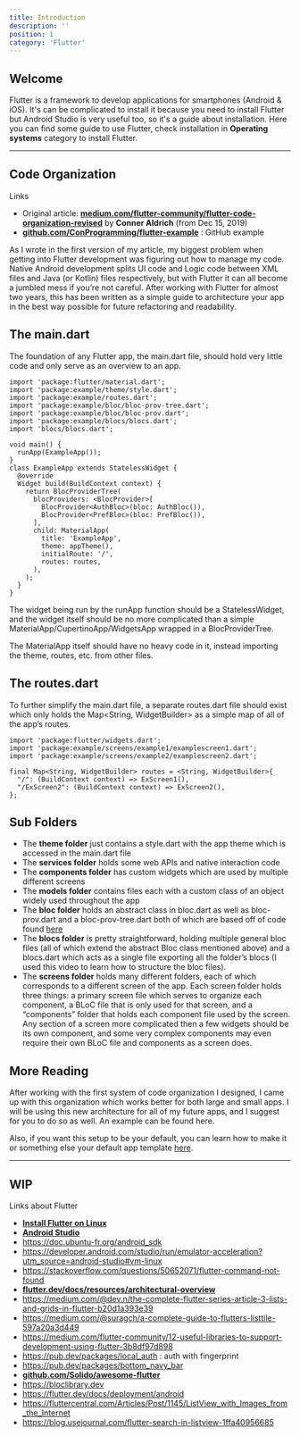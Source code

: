 ```yaml
---
title: Introduction
description: ''
position: 1
category: 'Flutter'
---
```


## Welcome

Flutter is a framework to develop applications for smartphones (Android & iOS). It's can be complicated to install it because you need to install Flutter but Android Studio is very useful too, so it's a guide about installation. Here you can find some guide to use Flutter, check installation in **Operating systems** category to install Flutter.

---

## Code Organization

<alert type="info"> Links

- Original article: [**medium.com/flutter-community/flutter-code-organization-revised**](https://medium.com/flutter-community/flutter-code-organization-revised-b09ad5cef7f6) by **Conner Aldrich** (from Dec 15, 2019)
- [**github.com/ConProgramming/flutter-example**](https://github.com/ConProgramming/flutter-example) : GitHub example

</alert>

<citation title="Flutter: Code Organization (Revised)" author="Conner Aldrich" link="https://medium.com/flutter-community/flutter-code-organization-revised-b09ad5cef7f6" excerpt="As I wrote in the first version of my article, my biggest problem when getting into Flutter development was figuring out how to manage my code..." spoiler>

As I wrote in the first version of my article, my biggest problem when getting into Flutter development was figuring out how to manage my code. Native Android development splits UI code and Logic code between XML files and Java (or Kotlin) files respectively, but with Flutter it can all become a jumbled mess if you’re not careful. After working with Flutter for almost two years, this has been written as a simple guide to architecture your app in the best way possible for future refactoring and readability.

## The main.dart

The foundation of any Flutter app, the main.dart file, should hold very little code and only serve as an overview to an app.

```dart[main.dart]
import 'package:flutter/material.dart';
import 'package:example/theme/style.dart';
import 'package:example/routes.dart';
import 'package:example/bloc/bloc-prov-tree.dart';
import 'package:example/bloc/bloc-prov.dart';
import 'package:example/blocs/blocs.dart';
import 'blocs/blocs.dart';

void main() {
  runApp(ExampleApp());
}
class ExampleApp extends StatelessWidget {
  @override
  Widget build(BuildContext context) {
    return BlocProviderTree(
      blocProviders: <BlocProvider>[
        BlocProvider<AuthBloc>(bloc: AuthBloc()),
        BlocProvider<PrefBloc>(bloc: PrefBloc()),
      ],
      child: MaterialApp(
        title: 'ExampleApp',
        theme: appTheme(),
        initialRoute: '/',
        routes: routes,
      ),
    );
  }
}
```

The widget being run by the runApp function should be a StatelessWidget, and the widget itself should be no more complicated than a simple MaterialApp/CupertinoApp/WidgetsApp wrapped in a BlocProviderTree.

The MaterialApp itself should have no heavy code in it, instead importing the theme, routes, etc. from other files.

## The routes.dart

To further simplify the main.dart file, a separate routes.dart file should exist which only holds the Map<String, WidgetBuilder> as a simple map of all of the app’s routes.

```dart[routes.dart]
import 'package:flutter/widgets.dart';
import 'package:example/screens/example1/examplescreen1.dart';
import 'package:example/screens/example2/examplescreen2.dart';

final Map<String, WidgetBuilder> routes = <String, WidgetBuilder>{
  "/": (BuildContext context) => ExScreen1(),
  "/ExScreen2": (BuildContext context) => ExScreen2(),
};
```

## Sub Folders

- The **theme folder** just contains a style.dart with the app theme which is accessed in the main.dart file
- The **services folder** holds some web APIs and native interaction code
- The **components folder** has custom widgets which are used by multiple different screens
- The **models folder** contains files each with a custom class of an object widely used throughout the app
- The **bloc folder** holds an abstract class in bloc.dart as well as bloc-prov.dart and a bloc-prov-tree.dart both of which are based off of code found [here](https://github.com/felangel/bloc)
- The **blocs folder** is pretty straightforward, holding multiple general bloc files (all of which extend the abstract Bloc class mentioned above) and a blocs.dart which acts as a single file exporting all the folder’s blocs (I used this video to learn how to structure the bloc files).
- The **screens folder** holds many different folders, each of which corresponds to a different screen of the app. Each screen folder holds three things: a primary screen file which serves to organize each component, a BLoC file that is only used for that screen, and a “components” folder that holds each component file used by the screen. Any section of a screen more complicated then a few widgets should be its own component, and some very complex components may even require their own BLoC file and components as a screen does.

## More Reading

After working with the first system of code organization I designed, I came up with this organization which works better for both large and small apps. I will be using this new architecture for all of my future apps, and I suggest for you to do so as well. An example can be found here.

Also, if you want this setup to be your default, you can learn how to make it or something else your default app template [here](https://medium.com/flutter-community/flutter-changing-the-default-app-template-f3448386139f).

</citation>

---

## WIP

Links about Flutter

- [**Install Flutter on Linux**](https://flutter.dev/docs/get-started/install/linux)
- [**Android Studio**](https://developer.android.com/studio)
- <https://doc.ubuntu-fr.org/android_sdk>
- <https://developer.android.com/studio/run/emulator-acceleration?utm_source=android-studio#vm-linux>
- <https://stackoverflow.com/questions/50652071/flutter-command-not-found>
- [**flutter.dev/docs/resources/architectural-overview**](https://flutter.dev/docs/resources/architectural-overview)
- <https://medium.com/@dev.n/the-complete-flutter-series-article-3-lists-and-grids-in-flutter-b20d1a393e39>
- <https://medium.com/@suragch/a-complete-guide-to-flutters-listtile-597a20a3d449>
- <https://medium.com/flutter-community/12-useful-libraries-to-support-development-using-flutter-3b8df97d898>
- <https://pub.dev/packages/local_auth> : auth with fingerprint
- <https://pub.dev/packages/bottom_navy_bar>
- [**github.com/Solido/awesome-flutter**](https://github.com/Solido/awesome-flutter)
- <https://bloclibrary.dev>
- <https://flutter.dev/docs/deployment/android>
- <https://fluttercentral.com/Articles/Post/1145/ListView_with_Images_from_the_Internet>
- <https://blog.usejournal.com/flutter-search-in-listview-1ffa40956685>

